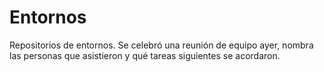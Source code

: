 # Entornos
Repositorios de entornos.
Se celebró una reunión de equipo ayer, nombra las personas que asistieron y qué tareas siguientes se acordaron.
